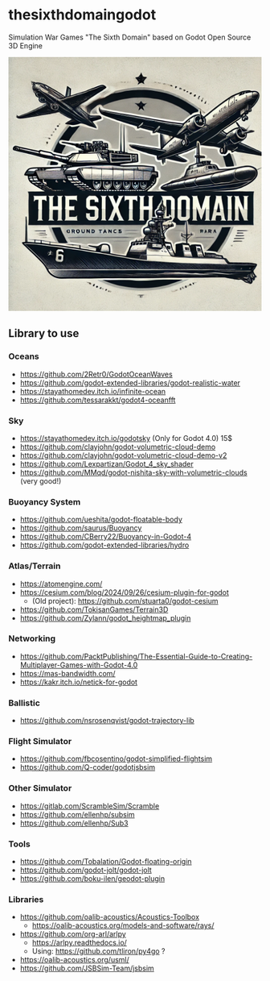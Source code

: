 # thesixthdomaingodot
Simulation War Games "The Sixth Domain" based on Godot Open Source 3D Engine

![The Sixth Domain Logo](TheSixthDomainLogo.png)

## Library to use

### Oceans

- https://github.com/2Retr0/GodotOceanWaves
- https://github.com/godot-extended-libraries/godot-realistic-water
- https://stayathomedev.itch.io/infinite-ocean
- https://github.com/tessarakkt/godot4-oceanfft

### Sky

- https://stayathomedev.itch.io/godotsky (Only for Godot 4.0) 15$
- https://github.com/clayjohn/godot-volumetric-cloud-demo
- https://github.com/clayjohn/godot-volumetric-cloud-demo-v2
- https://github.com/Lexpartizan/Godot_4_sky_shader
- https://github.com/MMqd/godot-nishita-sky-with-volumetric-clouds (very good!)

### Buoyancy System
- https://github.com/ueshita/godot-floatable-body
- https://github.com/saurus/Buoyancy
- https://github.com/CBerry22/Buoyancy-in-Godot-4
- https://github.com/godot-extended-libraries/hydro

### Atlas/Terrain

- https://atomengine.com/
- https://cesium.com/blog/2024/09/26/cesium-plugin-for-godot
  - (Old project): https://github.com/stuarta0/godot-cesium  
- https://github.com/TokisanGames/Terrain3D
- https://github.com/Zylann/godot_heightmap_plugin

### Networking

- https://github.com/PacktPublishing/The-Essential-Guide-to-Creating-Multiplayer-Games-with-Godot-4.0
- https://mas-bandwidth.com/
- https://kakr.itch.io/netick-for-godot

### Ballistic

- https://github.com/nsrosenqvist/godot-trajectory-lib

### Flight Simulator

- https://github.com/fbcosentino/godot-simplified-flightsim
- https://github.com/Q-coder/godotjsbsim

### Other Simulator

- https://gitlab.com/ScrambleSim/Scramble
- https://github.com/ellenhp/subsim
- https://github.com/ellenhp/Sub3

### Tools

- https://github.com/Tobalation/Godot-floating-origin
- https://github.com/godot-jolt/godot-jolt
- https://github.com/boku-ilen/geodot-plugin

### Libraries

- https://github.com/oalib-acoustics/Acoustics-Toolbox
  - https://oalib-acoustics.org/models-and-software/rays/ 
- https://github.com/org-arl/arlpy
  - https://arlpy.readthedocs.io/
  - Using: https://github.com/tliron/py4go ?
- https://oalib-acoustics.org/usml/
- https://github.com/JSBSim-Team/jsbsim
